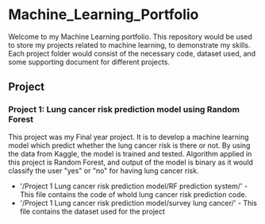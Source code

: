 # Machine_Learning_Portfolio

Welcome to my Machine Learning portfolio. 
This repository would be used to store my projects related to machine learning, to demonstrate my skills.
Each project folder would consist of the necessary code, dataset used, and some supporting document for different projects.

## Project
### Project 1: Lung cancer risk prediction model using Random Forest

This project was my Final year project.
It is to develop a machine learning model which predict whether the lung cancer risk is there or not.
By using the data from Kaggle, the model is trained and tested.
Algorithm applied in this project is Random Forest, and output of the model is binary as it would classify the user "yes" or "no" for having lung cancer risk.
- '/Project 1 Lung cancer risk prediction model/RF prediction system/' - This file contains the code of whold lung cancer risk prediction code.
- '/Project 1 Lung cancer risk prediction model/survey lung cancer/' - This file contains the dataset used for the project
